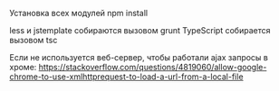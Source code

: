 Установка всех модулей
npm install

less и jstemplate собираются вызовом grunt
TypeScript собирается вызовом tsc

Если не используется веб-сервер, чтобы работали ajax запросы в хроме:
https://stackoverflow.com/questions/4819060/allow-google-chrome-to-use-xmlhttprequest-to-load-a-url-from-a-local-file
